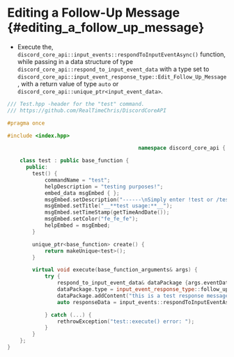 Editing a Follow-Up Message {#editing_a_follow_up_message}
============
- Execute the, `discord_core_api::input_events::respondToInputEventAsync()` function, while passing in a data structure of type `discord_core_api::respond_to_input_event_data` with a type set	to `discord_core_api::input_event_response_type::Edit_Follow_Up_Message`,	with a return value of type `auto` or `discord_core_api::unique_ptr<input_event_data>`.

```cpp
/// Test.hpp -header for the "test" command.
/// https://github.com/RealTimeChris/DiscordCoreAPI

#pragma once

#include <index.hpp>

										  namespace discord_core_api {

	class test : public base_function {
	  public:
		test() {
			commandName = "test";
			helpDescription = "testing purposes!";
			embed_data msgEmbed { };
			msgEmbed.setDescription("------\nSimply enter !test or /test!\n------");
			msgEmbed.setTitle("__**test usage:**__");
			msgEmbed.setTimeStamp(getTimeAndDate());
			msgEmbed.setColor("fe_fe_fe");
			helpEmbed = msgEmbed;
		}

		unique_ptr<base_function> create() {
			return makeUnique<test>();
		}

		virtual void execute(base_function_arguments& args) {
			try {
				respond_to_input_event_data& dataPackage {args.eventData};
				dataPackage.type = input_event_response_type::follow_up_message_edit;
				dataPackage.addContent("this is a test response message!");
				auto responseData = input_events::respondToInputEventAsync(const& dataPackage);

			} catch (...) {
				rethrowException("test::execute() error: ");
			}
		}
	};
}
```
